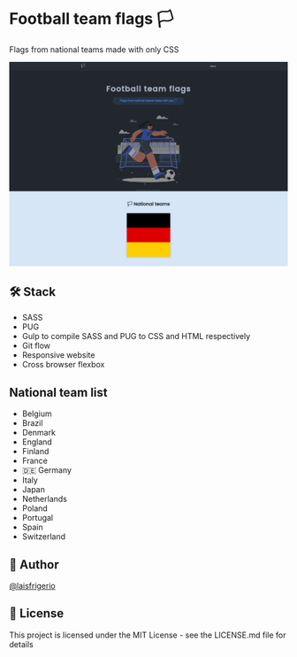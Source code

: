 # Football team flags 🏳

Flags from national teams made with only CSS

<p align="center">
  <a><img src="./screenshots/home-page.png" alt="Home page with title and an illustration from a girl playing a soccer game" title="Home page with title and an illustration from a girl playing a soccer game"></a>
</p>

## 🛠️ Stack

- SASS
- PUG
- Gulp to compile SASS and PUG to CSS and HTML respectively
- Git flow
- Responsive website
- Cross browser flexbox

## National team list

- Belgium
- Brazil
- Denmark
- England
- Finland
- France
- 🇩🇪 Germany
- Italy
- Japan
- Netherlands
- Poland
- Portugal
- Spain
- Switzerland

## :woman: Author

[@laisfrigerio](https://github.com/laisfrigerio/)

## 📄 License

This project is licensed under the MIT License - see the LICENSE.md file for details